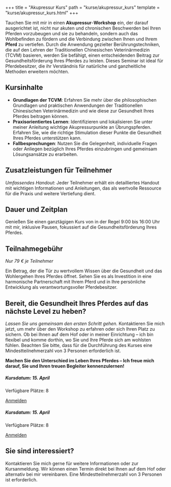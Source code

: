+++
title = "Akupressur Kurs"
path = "kurse/akupressur_kurs"
template = "kurse/akupressur_kurs.html"
+++

Tauchen Sie mit mir in einen **Akupressur**-**Workshop** ein, der darauf ausgerichtet ist, nicht nur akuten und chronischen Beschwerden bei Ihren Pferden vorzubeugen und sie zu behandeln, sondern auch das Wohlbefinden zu fördern und die Verbindung zwischen Ihnen und Ihrem **Pferd** zu vertiefen. Durch die Anwendung gezielter Berührungstechniken, die auf den Lehren der Traditionellen Chinesischen Veterinärmedizin (TCVM) basieren, werden Sie befähigt, einen entscheidenden Beitrag zur Gesundheitsförderung Ihres Pferdes zu leisten. Dieses Seminar ist ideal für Pferdebesitzer, die ihr Verständnis für natürliche und ganzheitliche Methoden erweitern möchten.

## Kursinhalte
- **Grundlagen der TCVM**: Erfahren Sie mehr über die philosophischen Grundlagen und praktischen Anwendungen der Traditionellen Chinesischen Veterinärmedizin und wie diese zur Gesundheit Ihres Pferdes beitragen können.
- **Praxisorientiertes Lernen**: Identifizieren und lokalisieren Sie unter meiner Anleitung wichtige Akupressurpunkte an Übrungspferden. Erfahren Sie, wie die richtige Stimulation dieser Punkte die Gesundheit Ihres Pferdes unterstützen kann.
- **Fallbesprechungen**: Nutzen Sie die Gelegenheit, individuelle Fragen oder Anliegen bezüglich Ihres Pferdes einzubringen und gemeinsam Lösungsansätze zu erarbeiten. 

## Zusatzleistungen für Teilnehmer
*Umfassendes Handout*: Jeder Teilnehmer erhält ein detailliertes Handout mit wichtigen Informationen und Anleitungen, das als wertvolle Ressource für die Praxis und weitere Vertiefung dient.

## Dauer und Zeitplan
Genießen Sie einen ganztägigen Kurs von in der Regel 9:00 bis 16:00 Uhr mit mir, inklusive Pausen, fokussiert auf die Gesundheitsförderung Ihres Pferdes.

## Teilnahmegebühr
*Nur 79 € je Teilnehmer*

Ein Betrag, der die Tür zu wertvollem Wissen über die Gesundheit und das Wohlergehen Ihres Pferdes öffnet. Sehen Sie es als Investition in eine harmonische Partnerschaft mit Ihrem Pferd und in Ihre persönliche Entwicklung als verantwortungsvoller Pferdebesitzer.

## Bereit, die Gesundheit Ihres Pferdes auf das nächste Level zu heben?
*Lassen Sie uns gemeinsam den ersten Schritt gehen.*
Kontaktieren Sie mich jetzt, um mehr über den Workshop zu erfahren oder sich Ihren Platz zu sichern. Ob bei Ihnen auf dem Hof oder in meiner Einrichtung – ich bin flexibel und komme dorthin, wo Sie und Ihre Pferde sich am wohlsten fühlen. Beachten Sie bitte, dass für die Durchführung des Kurses eine Mindestteilnehmerzahl von 3 Personen erforderlich ist.

**Machen Sie den Unterschied im Leben Ihres Pferdes – Ich freue mich darauf, Sie und Ihren treuen Begleiter kennenzulernen!**






<div class="container mt-3">
  <div class="row">
    <div class="col-sm-4">
      <div class="card">
        <div class="card-body">
          <h5 class="card-title">Kursdatum: 15. April</h5>
          <p class="card-text">Verfügbare Plätze: 8</p>
          <a href="#" class="btn btn-primary">Anmelden</a>
        </div>
      </div>
    </div>
    <div class="col-sm-4">
      <div class="card">
        <div class="card-body">
          <h5 class="card-title">Kursdatum: 15. April</h5>
          <p class="card-text">Verfügbare Plätze: 8</p>
          <a href="#" class="btn btn-primary">Anmelden</a>
        </div>
      </div>
    </div>
    <!-- Weitere Karten für andere Termine -->
  </div>
</div>


## Sie sind interessiert?
Kontaktieren Sie mich gerne für weitere Informationen oder zur Kursanmeldung. Wir können einen Termin direkt bei Ihnen auf dem Hof oder alternativ bei mir vereinbaren. Eine Mindestteilnehmerzahl von 3 Personen ist erforderlich. 
